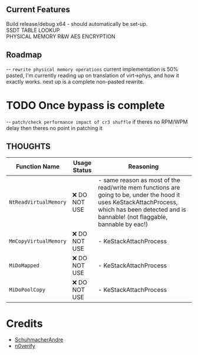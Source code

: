 ## Current Features
Build release/debug x64 - should automatically be set-up.  
SSDT TABLE LOOKUP  
PHYSICAL MEMORY R&W
AES ENCRYPTION  

## Roadmap
-- `rewrite physical memory operations` current implementation is 50% pasted, I'm currently reading up on translation of virt->phys, and how it exactly works. next up is a complete non-pasted rewrite.

# TODO Once bypass is complete
-- `patch/check performance impact of cr3 shuffle` if theres no RPM/WPM delay then theres no point in patching it

## THOUGHTS
| Function Name | Usage Status | Reasoning |
|--------------|--------------|-----------|
| `NtReadVirtualMemory` | ❌ DO NOT USE | - same reason as most of the read/write mem functions are going to be, under the hood it uses KeStackAttachProcess, which has been detected and is bannable! (not flaggable, bannable by eac!) |
| `MmCopyVirtualMemory` | ❌ DO NOT USE | - KeStackAttachProcess |
| `MiDoMapped` | ❌ DO NOT USE | - KeStackAttachProcess |
| `MiDoPoolCopy` | ❌ DO NOT USE | - KeStackAttachProcess |




# Credits
- [SchuhmacherAndre](https://github.com/SchuhmacherAndre)
- [n0verify](https://github.com/n0verify)
